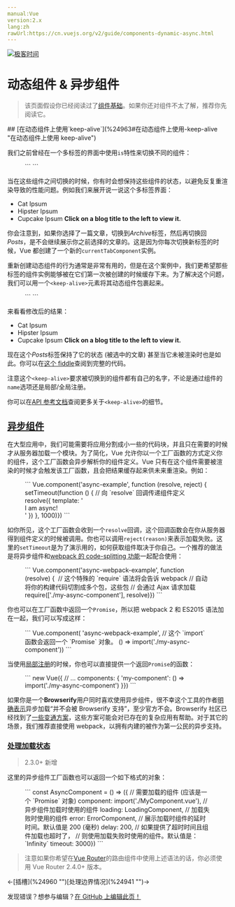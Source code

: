 ```yaml
---
manual:Vue
version:2.x
lang:zh
rawUrl:https://cn.vuejs.org/v2/guide/components-dynamic-async.html
---
```


[![极客时间](%24789.gif "")](%24797     "")

# 动态组件 &amp; 异步组件
<blockquote>

该页面假设你已经阅读过了[组件基础](%24818     "")。如果你还对组件不太了解，推荐你先阅读它。

</blockquote>
## [在动态组件上使用`keep-alive`](%24963#在动态组件上使用-keep-alive "在动态组件上使用 keep-alive")<a name="在动态组件上使用-keep-alive"></a>


我们之前曾经在一个多标签的界面中使用`is`特性来切换不同的组件：

<figure>```
<component v-bind:is="currentTabComponent"></component>
``` 

</figure>

当在这些组件之间切换的时候，你有时会想保持这些组件的状态，以避免反复重渲染导致的性能问题。例如我们来展开说一说这个多标签界面：


* Cat Ipsum
* Hipster Ipsum
* Cupcake Ipsum
**Click on a blog title to the left to view it.**




你会注意到，如果你选择了一篇文章，切换到<em>Archive</em>标签，然后再切换回<em>Posts</em>，是不会继续展示你之前选择的文章的。这是因为你每次切换新标签的时候，Vue 都创建了一个新的`currentTabComponent`实例。



重新创建动态组件的行为通常是非常有用的，但是在这个案例中，我们更希望那些标签的组件实例能够被在它们第一次被创建的时候缓存下来。为了解决这个问题，我们可以用一个`<keep-alive>`元素将其动态组件包裹起来。

<figure>```
<!-- 失活的组件将会被缓存！--><keep-alive>  <component v-bind:is="currentTabComponent"></component></keep-alive>
``` 

</figure>

来看看修改后的结果：


* Cat Ipsum
* Hipster Ipsum
* Cupcake Ipsum
**Click on a blog title to the left to view it.**




现在这个<em>Posts</em>标签保持了它的状态 (被选中的文章) 甚至当它未被渲染时也是如此。你可以在[这个 fiddle](%25201     "")查阅到完整的代码。



注意这个`<keep-alive>`要求被切换到的组件都有自己的名字，不论是通过组件的`name`选项还是局部/全局注册。



你可以在[API 参考文档](%25202     "")查阅更多关于`<keep-alive>`的细节。


## [异步组件](%24963#异步组件 "异步组件")<a name="异步组件"></a>


在大型应用中，我们可能需要将应用分割成小一些的代码块，并且只在需要的时候才从服务器加载一个模块。为了简化，Vue 允许你以一个工厂函数的方式定义你的组件，这个工厂函数会异步解析你的组件定义。Vue 只有在这个组件需要被渲染的时候才会触发该工厂函数，且会把结果缓存起来供未来重渲染。例如：

<figure>```
Vue.component('async-example', function (resolve, reject) {  setTimeout(function () {    // 向 `resolve` 回调传递组件定义    resolve({      template: '<div>I am async!</div>'    })  }, 1000)})
``` 

</figure>

如你所见，这个工厂函数会收到一个`resolve`回调，这个回调函数会在你从服务器得到组件定义的时候被调用。你也可以调用`reject(reason)`来表示加载失败。这里的`setTimeout`是为了演示用的，如何获取组件取决于你自己。一个推荐的做法是将异步组件和[webpack 的 code-splitting 功能](%25204     "")一起配合使用：

<figure>```
Vue.component('async-webpack-example', function (resolve) {  // 这个特殊的 `require` 语法将会告诉 webpack  // 自动将你的构建代码切割成多个包，这些包  // 会通过 Ajax 请求加载  require(['./my-async-component'], resolve)})
``` 

</figure>

你也可以在工厂函数中返回一个`Promise`，所以把 webpack 2 和 ES2015 语法加在一起，我们可以写成这样：

<figure>```
Vue.component(  'async-webpack-example',  // 这个 `import` 函数会返回一个 `Promise` 对象。  () => import('./my-async-component'))
``` 

</figure>

当使用[局部注册](%25205     "")的时候，你也可以直接提供一个返回`Promise`的函数：

<figure>```
new Vue({  // ...  components: {    'my-component': () => import('./my-async-component')  }})
``` 

</figure>

如果你是一个**Browserify**用户同时喜欢使用异步组件，很不幸这个工具的作者[明确表示](%25206     "")异步加载“并不会被 Browserify 支持”，至少官方不会。Browserify 社区已经找到了[一些变通方案](%25207     "")，这些方案可能会对已存在的复杂应用有帮助。对于其它的场景，我们推荐直接使用 webpack，以拥有内建的被作为第一公民的异步支持。


### [处理加载状态](%24963#处理加载状态 "处理加载状态")<a name="处理加载状态"></a>
<blockquote>

2.3.0+ 新增

</blockquote>

这里的异步组件工厂函数也可以返回一个如下格式的对象：

<figure>```
const AsyncComponent = () => ({  // 需要加载的组件 (应该是一个 `Promise` 对象)  component: import('./MyComponent.vue'),  // 异步组件加载时使用的组件  loading: LoadingComponent,  // 加载失败时使用的组件  error: ErrorComponent,  // 展示加载时组件的延时时间。默认值是 200 (毫秒)  delay: 200,  // 如果提供了超时时间且组件加载也超时了，  // 则使用加载失败时使用的组件。默认值是：`Infinity`  timeout: 3000})
``` 

</figure><blockquote>

注意如果你希望在[Vue Router](%25114     "")的路由组件中使用上述语法的话，你必须使用 Vue Router 2.4.0+ 版本。

</blockquote>←[插槽](%24960     "")[处理边界情况](%24941     "")→

发现错误？想参与编辑？[在 GitHub 上编辑此页！](%25209     "")

